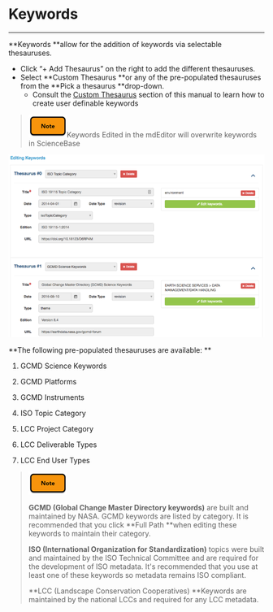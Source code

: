 # Keywords

---

**Keywords **allow for the addition of keywords via selectable thesauruses.

* Click “+ Add Thesaurus” on the right to add the different thesauruses.
* Select **Custom Thesaurus **or any of the pre-populated thesauruses from the **Pick a thesaurus **drop-down. 
  * Consult the [Custom Thesaurus](/record/edit/keywords/custom-keywords.md) section of this manual to learn how to create user definable keywords

> ![](/assets/note_small.png)Keywords Edited in the mdEditor will overwrite keywords in ScienceBase

![](/assets/keywords_window.png)

**The following pre-populated thesauruses are available: **

1. GCMD Science Keywords

2. GCMD Platforms

3. GCMD Instruments

4. ISO Topic Category

5. LCC Project Category

6. LCC Deliverable Types

7. LCC End User Types

> ![](/assets/note_small.png)
>
> **GCMD \(Global Change Master Directory keywords\)** are built and maintained by NASA. GCMD keywords are listed by category. It is recommended that you click **Full Path **when editing these keywords to maintain their category.
>
> **ISO \(International Organization for Standardization\)** topics were built and maintained by the ISO Technical Committee and are required for the development of ISO metadata. It's recommended that you use at least one of these keywords so metadata remains ISO compliant.
>
> **LCC \(Landscape Conservation Cooperatives\) **Keywords are maintained by the national LCCs and required for any LCC metadata.






